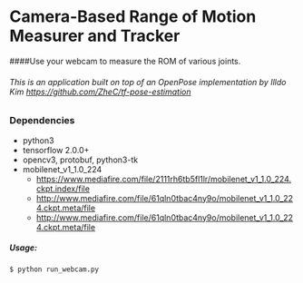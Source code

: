 # Camera-Based Range of Motion Measurer and Tracker
####Use your webcam to measure the ROM of various joints.
###### This is an application built on top of an OpenPose implementation by Illdo Kim https://github.com/ZheC/tf-pose-estimation

### Dependencies
- python3
- tensorflow 2.0.0+
- opencv3, protobuf, python3-tk
- mobilenet_v1_1.0_224
    - https://www.mediafire.com/file/2111rh6tb5fl1lr/mobilenet_v1_1.0_224.ckpt.index/file
    - http://www.mediafire.com/file/61qln0tbac4ny9o/mobilenet_v1_1.0_224.ckpt.meta/file
    - http://www.mediafire.com/file/61qln0tbac4ny9o/mobilenet_v1_1.0_224.ckpt.meta/file
    
##### Usage:
```
$ python run_webcam.py
```

